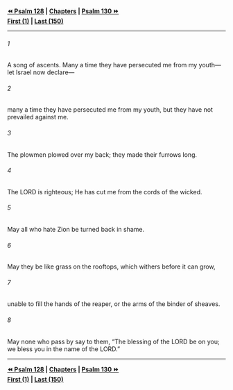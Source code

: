   
**[⏪ Psalm 128](./Psalm%20128.md) | [Chapters](./_index.md) | [Psalm 130 ⏩](./Psalm%20130.md)**  
**[First (1)](./Psalm%201.md) | [Last (150)](./Psalm%20150.md)**  
  
---  
  
###### 1  
A song of ascents. Many a time they have persecuted me from my youth—let Israel now declare—  
  
###### 2  
many a time they have persecuted me from my youth, but they have not prevailed against me.  
  
###### 3  
The plowmen plowed over my back; they made their furrows long.  
  
###### 4  
The LORD is righteous; He has cut me from the cords of the wicked.  
  
###### 5  
May all who hate Zion be turned back in shame.  
  
###### 6  
May they be like grass on the rooftops, which withers before it can grow,  
  
###### 7  
unable to fill the hands of the reaper, or the arms of the binder of sheaves.  
  
###### 8  
May none who pass by say to them, “The blessing of the LORD be on you; we bless you in the name of the LORD.”  
  
  
---  
  
**[⏪ Psalm 128](./Psalm%20128.md) | [Chapters](./_index.md) | [Psalm 130 ⏩](./Psalm%20130.md)**  
**[First (1)](./Psalm%201.md) | [Last (150)](./Psalm%20150.md)**  
  
